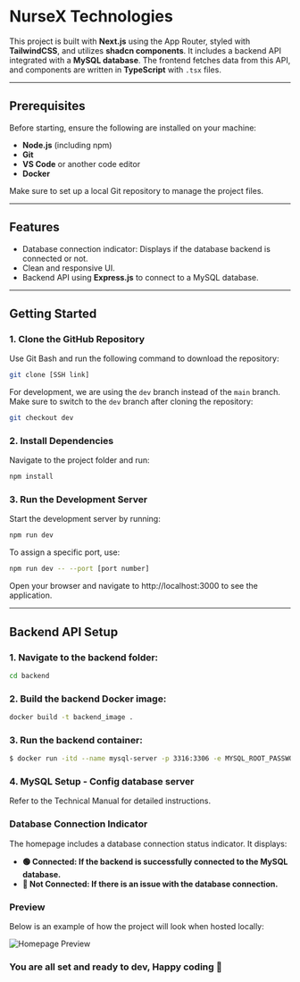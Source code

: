 # NurseX Technologies

This project is built with **Next.js** using the App Router, styled with **TailwindCSS**, and utilizes **shadcn components**. It includes a backend API integrated with a **MySQL database**. The frontend fetches data from this API, and components are written in **TypeScript** with `.tsx` files.

---

## Prerequisites

Before starting, ensure the following are installed on your machine:
- **Node.js** (including npm)
- **Git**
- **VS Code** or another code editor
- **Docker**

Make sure to set up a local Git repository to manage the project files.

---

## Features

- Database connection indicator: Displays if the database backend is connected or not.
- Clean and responsive UI.
- Backend API using **Express.js** to connect to a MySQL database.

---

## Getting Started

### 1. Clone the GitHub Repository
Use Git Bash and run the following command to download the repository:
```bash
git clone [SSH link]
```

For development, we are using the `dev` branch instead of the `main` branch. Make sure to switch to the `dev` branch after cloning the repository:
```bash
git checkout dev
```

### 2. Install Dependencies
Navigate to the project folder and run:
```bash
npm install
```

### 3. Run the Development Server
Start the development server by running:
```bash
npm run dev
```

To assign a specific port, use:
```bash
npm run dev -- --port [port number]
```
Open your browser and navigate to http://localhost:3000 to see the application.

---

## Backend API Setup

### 1. Navigate to the backend folder:
   ```bash
   cd backend
```

### 2. Build the backend Docker image:
   ```bash
   docker build -t backend_image .
```

### 3. Run the backend container:
   ```bash
$ docker run -itd --name mysql-server -p 3316:3306 -e MYSQL_ROOT_PASSWORD=123456 MySQL
```

### 4. MySQL Setup - Config database server

Refer to the Technical Manual for detailed instructions. 

### Database Connection Indicator
The homepage includes a database connection status indicator. It displays:

- **🟢 Connected: If the backend is successfully connected to the MySQL database.**
- **🔴 Not Connected: If there is an issue with the database connection.**

### Preview

Below is an example of how the project will look when hosted locally:

![Homepage Preview](./assets/homepage-preview.png)

### You are all set and ready to dev, Happy coding 🥳
